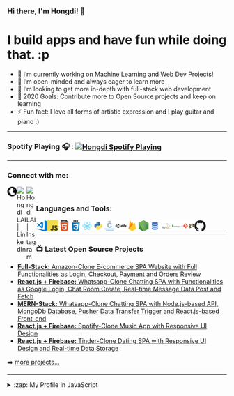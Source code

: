 ### Hi there, I'm Hongdi! 👋 <br /> 
# I build apps and have fun while doing that. :p


- 🔭 I’m currently working on Machine Learning and Web Dev Projects!
- 🌱 I’m open-minded and always eager to learn more 
- 👯 I’m looking to get more in-depth with full-stack web development 
- 🥅 2020 Goals: Contribute more to Open Source projects and keep on learning
- ⚡ Fun fact: I love all forms of artistic expression and I play guitar and piano :)   

---

### Spotify Playing 🎧 :  [<img align = "center" src="https://spotify-song-play.vercel.app/api/spotify" alt="Hongdi Spotify Playing" width="350" />](https://open.spotify.com/user/31dooh2ki6gfuaom4t5an5yykm24)

---

### Connect with me:

[<img align="left" alt="HongdiLAI.com" width="22px" src="https://raw.githubusercontent.com/iconic/open-iconic/master/svg/globe.svg" />][website]
[<img align="left" alt="Hongdi LAI | LinkedIn" width="22px" src="https://cdn.jsdelivr.net/npm/simple-icons@v3/icons/linkedin.svg" />][linkedin]
[<img align="left" alt="Hongdi LAI | Instagram" width="22px" src="https://cdn.jsdelivr.net/npm/simple-icons@v3/icons/instagram.svg" />][instagram]

<br/>

### Languages and Tools:

<img align="left" alt="Visual Studio Code" width="26px" src="https://raw.githubusercontent.com/github/explore/80688e429a7d4ef2fca1e82350fe8e3517d3494d/topics/visual-studio-code/visual-studio-code.png" />
<img align="left" alt="JavaScript" width="26px" src="https://raw.githubusercontent.com/github/explore/80688e429a7d4ef2fca1e82350fe8e3517d3494d/topics/javascript/javascript.png" />
<img align="left" alt="HTML5" width="26px" src="https://raw.githubusercontent.com/github/explore/80688e429a7d4ef2fca1e82350fe8e3517d3494d/topics/html/html.png" />
<img align="left" alt="CSS3" width="26px" src="https://raw.githubusercontent.com/github/explore/80688e429a7d4ef2fca1e82350fe8e3517d3494d/topics/css/css.png" />
<img align="left" alt="React" width="26px" src="https://raw.githubusercontent.com/github/explore/80688e429a7d4ef2fca1e82350fe8e3517d3494d/topics/react/react.png" />
<img align="left" alt="Python" width="26px" src="https://raw.githubusercontent.com/github/explore/80688e429a7d4ef2fca1e82350fe8e3517d3494d/topics/python/python.png" />
<img align="left" alt="C/C++" width="26px" src="https://raw.githubusercontent.com/github/explore/80688e429a7d4ef2fca1e82350fe8e3517d3494d/topics/c/c.png" />
<img align="left" alt="Unity3D" width="26px" src="https://raw.githubusercontent.com/github/explore/80688e429a7d4ef2fca1e82350fe8e3517d3494d/topics/unity/unity.png" />
<img align="left" alt="Firebase" width="26px" src="https://raw.githubusercontent.com/github/explore/80688e429a7d4ef2fca1e82350fe8e3517d3494d/topics/firebase/firebase.png" />
<img align="left" alt="Node.js" width="26px" src="https://raw.githubusercontent.com/github/explore/80688e429a7d4ef2fca1e82350fe8e3517d3494d/topics/nodejs/nodejs.png" />
<img align="left" alt="SQL" width="26px" src="https://raw.githubusercontent.com/github/explore/80688e429a7d4ef2fca1e82350fe8e3517d3494d/topics/sql/sql.png" />
<img align="left" alt="MySQL" width="26px" src="https://raw.githubusercontent.com/github/explore/80688e429a7d4ef2fca1e82350fe8e3517d3494d/topics/mysql/mysql.png" />
<img align="left" alt="MongoDB" width="26px" src="https://raw.githubusercontent.com/github/explore/80688e429a7d4ef2fca1e82350fe8e3517d3494d/topics/mongodb/mongodb.png" />
<img align="left" alt="Git" width="26px" src="https://raw.githubusercontent.com/github/explore/80688e429a7d4ef2fca1e82350fe8e3517d3494d/topics/git/git.png" />
<img align="left" alt="GitHub" width="26px" src="https://raw.githubusercontent.com/github/explore/78df643247d429f6cc873026c0622819ad797942/topics/github/github.png" />

<br />

---

### 📺 Latest Open Source Projects

<!-- Projects:START -->
- [**Full-Stack:** Amazon-Clone E-commerce SPA Website with Full Functionalities as Login, Checkout, Payment and Orders Review](https://github.com/Hongdi-LAI/Amazon-clone)
- [**React.js + Firebase:** Whatsapp-Clone Chatting SPA with Functionalities as Google Login, Chat Room Create, Real-time Message Data Post and Fetch](https://github.com/Hongdi-LAI/Whatsapp-clone)
- [**MERN-Stack:** Whatsapp-Clone Chatting SPA with Node.js-based API, MongoDb Database, Pusher Data Transfer Trigger and React.js-based Front-end](https://github.com/users/Hongdi-LAI/projects/1)
- [**React.js + Firebase:** Spotify-Clone Music App with Responsive UI Design](https://github.com/Hongdi-LAI/Spotify-clone/tree/master/spotify-clone)
- [**React.js + Firebase:** Tinder-Clone Dating SPA with Responsive UI Design and Real-time Data Storage](https://www.youtube.com/watch?v=4adVM33GAlA)
<!-- Projects:END -->

➡️ [more projects...](https://github.com/Hongdi-LAI?tab=projects)

---

<details>
  <summary>:zap: My Profile in JavaScript </summary>
  <br />
  
  ```js
  
export const PersonalInfo = {

    name:'Hongdi LAI',
    age: 23,
    nationality: 'Chinese',
    languages: [
                  {name: 'English', niveau: 'C2'}, 
                  {name: 'Mandarin', niveau: 'Native'}, 
                  {name: 'Cantonese', niveau: 'Native'}, 
                  {name: 'German', niveau: 'B2'}, 
                  {name: 'Japanese', niveau: 'N3'},
                  {name: 'French', niveau: 'A2'}
               ],
    occupation: 'Hydro-informatic Specilist/Data Analyst',
    freetime: ['Gym', 'Guitar/Piano', 'Drawing', 'Learning new things'],
    musical_interest: ['70s', '80s', '90s','00s'],

  }
  
  export const Programming = {
  
    languages: ['JavaScript', 'Python', 'C#', 'Java'],
    stylesheets: ['CSS', 'HTML'],
    frameworks: ['React'],
    runtimes: ['Node'],
    databases: ['MySQL', 'MongoDb', 'Firebase Cloud Functions'], 
    learning: ['Vue'],
    projects: ['Amazon-clone', 'Whatsapp-clone', 'Spotify-clone', 'Tinder-clone', 'AR Flood Data Visualiser - C#/Unity3D'],
  
  }
  
  export const Social = {
  
    website: 'https://www.linkedin.com/in/hongdilai/',
    github: 'Hongdi-LAI',
    instagram: '@hongdi_lai',
    spotify: 'https://open.spotify.com/user/31dooh2ki6gfuaom4t5an5yykm24',
  
  }

```

</details>






[website]: https://hongdi.web.app/
[instagram]: https://www.instagram.com/hongdi_lai/
[linkedin]: https://www.linkedin.com/in/hongdilai/
